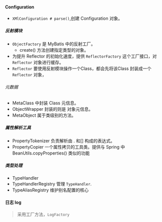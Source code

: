 #### Configuration
- `XMlConfiguration # parse()`,创建 Configuration 对象。

##### 反射模块
- `ObjectFactory` 是 MyBatis 中的反射工厂。
    - create() 方法创建指定类型的对象。
- 为提升 Reflector 的初始化速度，提供 `ReflectorFactory` 这个工厂接口，对 `Reflector` 对象进行缓存。
- `Reflector` 要使用反射模块操作一个Class，都会先将该Class 封装成一个 `Reflector` 对象，

###### 元数据
- MetaClass 中封装 Class 元信息。
- ObjectWrapper 封装的则是 对象元信息。
- MetaObject 属于类级别的方法。

##### 属性解析工具
- PropertyTokenizer 负责解析由 . 和[] 构成的表达式。
- PropertyCopier 一个属性拷贝的工具类。提供与 Spring 中 BeanUtils.copyProperties() 类似的功能

##### 类型处理
- TypeHandler 
- TypeHandlerRegistry 管理 `TypeHandler`.
- TypeAliasRegistry 维护别名配置的核心


#### 日志 log 
> 采用工厂方法，`LogFactory` 